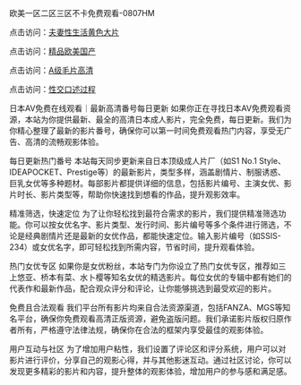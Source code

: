 欧美一区二区三区不卡免费观看-0807HM

点击访问：<a href="https://heiliaoxwd5i8.pages.dev">夫妻性生活黄色大片</a>

点击访问：<a href="https://heiliaoe8ajia.pages.dev">精品欧美国产</a>

点击访问：<a href="https://heiliaoxqkkct.pages.dev">A级毛片高清</a>

点击访问：<a href="https://heiliaozj3tjd.pages.dev">性交口述过程</a>

日本AV免费在线观看｜最新高清番号每日更新
如果你正在寻找日本AV免费观看资源，本站为你提供最新、最全的高清日本成人影片，完全免费，每日更新。我们为你精心整理了最新的影片番号，确保你可以第一时间免费观看热门内容，享受无广告、高清的流畅观影体验。

每日更新热门番号
本站每天同步更新来自日本顶级成人片厂（如S1 No.1 Style、IDEAPOCKET、Prestige等）的最新影片，类型多样，涵盖剧情片、制服诱惑、巨乳女优等多种题材。每部影片都提供详细的信息，包括影片编号、主演女优、影片时长、影片类型等，帮助你快速找到想看的作品，提升观影效率。

精准筛选，快速定位
为了让你轻松找到最符合需求的影片，我们提供精准筛选功能。你可以按女优名字、影片类型、发行时间、影片编号等多个条件进行筛选，不论是经典剧情片还是最新的女优作品，都能快速定位。输入影片编号（如SSIS-234）或女优名字，即可轻松找到所需内容，节省时间，提升观看体验。

热门女优专区
如果你是女优粉丝，本站专门为你设立了热门女优专区，推荐如三上悠亚、桥本有菜、水卜樱等知名女优的精选影片。每位女优的专辑中都有她们的代表作和最新作品，配合观众评分和评论，让你能够挑选到最受欢迎的影片。

免费且合法观看
我们平台所有影片均来自合法资源渠道，包括FANZA、MGS等知名平台，确保你免费观看高清正版资源，避免盗版问题。我们承诺影片版权归原作者所有，严格遵守法律法规，确保你在合法的框架内享受最佳的观影体验。

用户互动与社区
为了增加用户粘性，我们设置了评论区和评分系统，用户可以对影片进行评价，分享自己的观影心得，并与其他影迷互动。通过社区讨论，你可以发现更多精彩的影片和内容，提升整体的观影体验，增加用户的参与感和满足感。




<span style="display:none;">[Canonical link](https://github.com/syx143/1256 ）</span>
